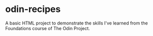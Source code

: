 # odin-recipes
A basic HTML project to demonstrate the skills I've learned from the Foundations course of The Odin Project.
